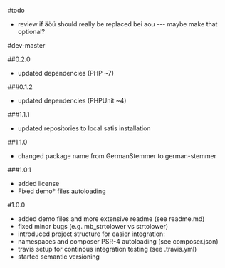 #todo

 - review if äöü should really be replaced bei aou --- maybe make that optional?

#dev-master

##0.2.0

 - updated dependencies (PHP ~7)

###0.1.2

 - updated dependencies (PHPUnit ~4)

###1.1.1

 - updated repositories to local satis installation

##1.1.0

 - changed package name from GermanStemmer to german-stemmer

###1.0.1

 - added license
 - Fixed demo* files autoloading

#1.0.0

 - added demo files and more extensive readme (see readme.md)
 - fixed minor bugs (e.g. mb_strtolower vs strtolower)
 - introduced project structure for easier integration:
 - namespaces and composer PSR-4 autoloading (see composer.json)
 - travis setup for continous integration testing (see .travis.yml)
 - started semantic versioning

 